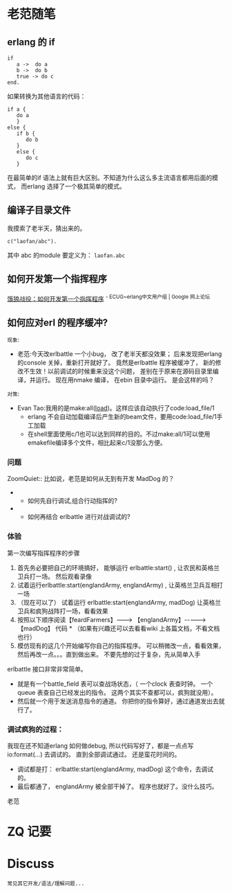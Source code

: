 

# 老范随笔 #

## erlang 的 if ##

```
if 
   a ->  do a
   b ->  do b
   true -> do c
end.
```

如果转换为其他语言的代码：

```
if a {
   do a
   }  
else {
   if b {
      do b 
   } 
   else {
      do c
   }
```

在最简单的if 语法上就有巨大区别。不知道为什么这么多主流语言都用后面的模式， 而erlang 选择了一个极其简单的模式。

## 编译子目录文件 ##
我摸索了老半天，猜出来的。
```
c("laofan/abc"). 
```

其中 abc  的module 要定义为：   `laofan.abc`

## 如何开发第一个指挥程序 ##
[饿狼战役：如何开发第一个指挥程序](http://groups.google.com/group/ecug/browse_thread/thread/3f382d7b7b3cf6aa) <sup>- ECUG~erlang中文用户组 | Google 网上论坛</sup>

## 如何应对erl 的程序缓冲? ##
`现象`:
  * 老范:今天改erlbattle 一个小bug， 改了老半天都没效果； 后来发现把erlang 的console 关掉，重新打开就好了。 竟然是erlbattle 程序被缓冲了， 新的修改不生效！以前调试的时候重来没这个问题， 差别在于原来在源码目录里编译，并运行。 现在用nmake 编译， 在ebin 目录中运行。   是会这样的吗？

`对策`:
  * Evan Tao:我用的是make:all([load](load.md))。这样应该自动执行了code:load\_file/1
    * erlang 不会自动加载编译后产生新的beam文件，要用code:load\_file/1手工加载
    * 在shell里面使用c/1也可以达到同样的目的。不过make:all/1可以使用emakefile编译多个文件，相比起来c/1没那么方便。




### 问题 ###
ZoomQuiet::  比如说，老范是如何从无到有开发 MadDog 的？
  * - 如何先自行调试,组合行动指挥的?
  * - 如何再结合 erlbattle 进行对战调试的?

### 体验 ###
第一次编写指挥程序的步骤

  1. 首先务必要把自己的环境搞好， 能够运行 erlbattle:start()  ,   让农民和英格兰卫兵打一场。 然后观看录像
  1. 试着运行erlbattle:start(englandArmy, englandArmy)  , 让英格兰卫兵互相打一场
  1. （现在可以了） 试着运行 erlbattle:start(englandArmy,  madDog)   让英格兰卫兵和疯狗战阵打一场，看看效果
  1. 按照以下顺序阅读【feardFarmers】---> 【englandArmy】----->【madDog】 代码
    * （如果有兴趣还可以去看看wiki 上各篇文档，不看文档也行）
  1. 模仿现有的这几个开始编写你自己的指挥程序。 可以稍微改一点，看看效果，然后再改一点。。。直到做出来。 不要先想的过于复杂，先从简单入手


erlbattle 接口非常非常简单。
  * 就是有一个battle\_field 表可以查战场状态，（ 一个clock 表查时钟。 一个queue
表查自己已经发出的指令。 这两个其实不查都可以，疯狗就没用）。
  * 然后就一个用于发送消息指令的通道。 你把你的指令算好，通过通道发出去就行了。

### 调试疯狗的过程： ###

我现在还不知道erlang 如何做debug,  所以代码写好了，都是一点点写io:format(...) 去调试的。  直到全部调试通过。
还是蛮花时间的。

  * 调试都是打： erlbattle:start(englandArmy,  madDog)   这个命令，去调试的。
  * 最后都通了， englandArmy 被全部干掉了。 程序也就好了。没什么技巧。

老范


# ZQ 记要 #


# Discuss #
`常见其它开发/语法/理解问题...`